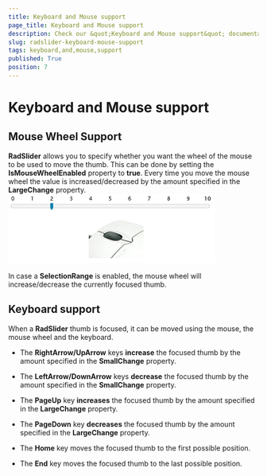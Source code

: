 ```yaml
---
title: Keyboard and Mouse support
page_title: Keyboard and Mouse support
description: Check our &quot;Keyboard and Mouse support&quot; documentation article for the RadSlider {{ site.framework_name }} control.
slug: radslider-keyboard-mouse-support
tags: keyboard,and,mouse,support
published: True
position: 7
---
```


# Keyboard and Mouse support



## Mouse Wheel Support

__RadSlider__ allows you to specify whether you want the wheel of the mouse to be used to move the thumb. This can be done by setting the __IsMouseWheelEnabled__ property to __true__. Every time you move the mouse wheel the value is increased/decreased by the amount specified in the __LargeChange__ property.
![{{ site.framework_name }} RadSlider Mouse Wheel Support](images/mouseWheel.png)

In case a __SelectionRange__ is enabled, the mouse wheel will increase/decrease the currently focused thumb.

## Keyboard support

When a __RadSlider__ thumb is focused, it can be moved using the mouse, the mouse wheel and the keyboard.

* The __RightArrow/UpArrow__ keys __increase__ the focused thumb by the amount specified in the __SmallChange__ property.

* The __LeftArrow/DownArrow__ keys __decrease__ the focused thumb by the amount specified in the __SmallChange__ property.

* The __PageUp__ key __increases__ the focused thumb by the amount specified in the __LargeChange__ property.

* The __PageDown__ key __decreases__ the focused thumb by the amount specified in the __LargeChange__ property.

* The __Home__ key moves the focused thumb to the first possible position.

* The __End__ key moves the focused thumb to the last possible position.
